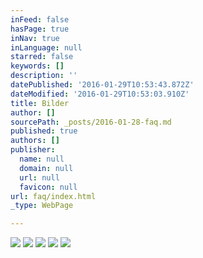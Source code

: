```yaml
---
inFeed: false
hasPage: true
inNav: true
inLanguage: null
starred: false
keywords: []
description: ''
datePublished: '2016-01-29T10:53:43.872Z'
dateModified: '2016-01-29T10:53:03.910Z'
title: Bilder
author: []
sourcePath: _posts/2016-01-28-faq.md
published: true
authors: []
publisher:
  name: null
  domain: null
  url: null
  favicon: null
url: faq/index.html
_type: WebPage

---
```

![](https://the-grid-user-content.s3-us-west-2.amazonaws.com/0357dc7a-c92c-4108-babf-66cf845b1630.jpg)
![](https://the-grid-user-content.s3-us-west-2.amazonaws.com/626a364c-d660-4286-a93d-eb6afc65e59f.jpg)
![](https://the-grid-user-content.s3-us-west-2.amazonaws.com/e9fffca1-58bc-4b29-a99f-e06cb1712dfc.jpg)
![](https://the-grid-user-content.s3-us-west-2.amazonaws.com/107b85fe-fa26-443a-8fb9-73fb2949fdbd.jpg)
![](https://the-grid-user-content.s3-us-west-2.amazonaws.com/ccecfe42-58bc-43e9-8e6b-e1ff3b15c790.jpg)
